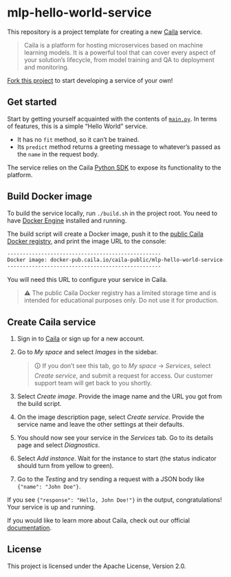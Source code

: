 # mlp-hello-world-service

This repository is a project template for creating a new [Caila](https://app.caila.io/) service.

> Caila is a platform for hosting microservices based on machine learning models.
> It is a powerful tool that can cover every aspect of your solution’s lifecycle, from model training and QA to deployment and monitoring.

[Fork this project](https://github.com/just-ai/mlp-hello-world-service/fork) to start developing a service of your own!

## Get started

Start by getting yourself acquainted with the contents of [`main.py`](./src/main.py).
In terms of features, this is a simple “Hello World” service.

- It has no `fit` method, so it can’t be trained.
- Its `predict` method returns a greeting message to whatever’s passed as the `name` in the request body.

The service relies on the Caila [Python SDK](https://github.com/just-ai/mlp-python-sdk) to expose its functionality to the platform.

## Build Docker image

To build the service locally, run `./build.sh` in the project root.
You need to have [Docker Engine](https://docs.docker.com/engine/install/) installed and running.

The build script will create a Docker image, push it to the [public Caila Docker registry](https://docker-pub.caila.io/), and print the image URL to the console:

```txt
--------------------------------------------------
Docker image: docker-pub.caila.io/caila-public/mlp-hello-world-service-xxxxxxxxxxxxxxxxxxxxxxxx:main
--------------------------------------------------
```

You will need this URL to configure your service in Caila.

> ⚠ The public Caila Docker registry has a limited storage time and is intended for educational purposes only.
> Do not use it for production.

## Create Caila service

1. Sign in to [Caila](https://app.caila.io/) or sign up for a new account.
2. Go to *My space* and select *Images* in the sidebar.

    > 🛈 If you don’t see this tab, go to *My space* → *Services*, select *Create service*, and submit a request for access.
    > Our customer support team will get back to you shortly.

3. Select *Create image*. Provide the image name and the URL you got from the build script.
4. On the image description page, select *Create service*. Provide the service name and leave the other settings at their defaults.
5. You should now see your service in the *Services* tab. Go to its details page and select *Diagnostics*.
6. Select *Add instance*. Wait for the instance to start (the status indicator should turn from yellow to green).
7. Go to the *Testing* and try sending a request with a JSON body like `{"name": "John Doe"}`.

If you see `{"response": "Hello, John Doe!"}` in the output, congratulations!
Your service is up and running.

If you would like to learn more about Caila, check out our official [documentation](https://docs.caila.io/).

## License

This project is licensed under the Apache License, Version 2.0.
